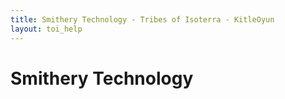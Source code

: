 ```yaml
---
title: Smithery Technology - Tribes of Isoterra - KitleOyun
layout: toi_help
---
```


<h1 class="h1">Smithery Technology</h1>

